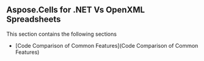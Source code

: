 ## Aspose.Cells for .NET Vs OpenXML Spreadsheets

This section contains the following sections
* [Code Comparison of Common Features](Code Comparison of Common Features)
